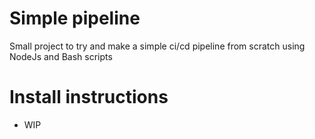 # Simple pipeline

Small project to try and make a simple ci/cd pipeline from scratch using NodeJs and Bash scripts

# Install instructions

* WIP
